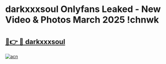 # darkxxxsoul Onlyfans Leaked - New Video & Photos March 2025 !chnwk

# <h2><a href="https://6xqhu5.iuczelnia.edu.pl?title=darkxxxsoul&ref=chnwk">🔗👉 🔴 darkxxxsoul</a></h2>

[![acn](https://github.com/user-attachments/assets/0f9c940e-d8b0-45ae-aac7-cd30a18b3e1c)](https://6xqhu5.iuczelnia.edu.pl?title=darkxxxsoul&ref=chnwk)

